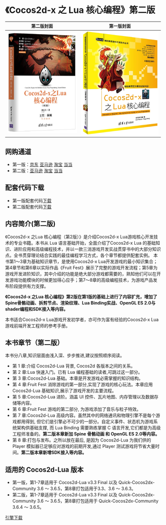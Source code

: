 #  《Cocos2d-x 之 Lua 核心编程》第二版

|第二版封面|第一版封面|
|----|---|
| ![Cocos2d Lua Book](./book2.jpg) | ![Cocos2d Lua Book](./book.jpg) |

## 网购通道

* 第一版：[京东](http://item.jd.com/11792827.html) [亚马逊](https://www.amazon.cn/gp/product/B01777XLV8) [淘宝](https://s.taobao.com/search?q=Cocos2d-x+%E4%B9%8B+lua+%E6%A0%B8%E5%BF%83%E7%BC%96%E7%A8%8B) [当当](http://product.dangdang.com/23800863.html)
* 第二版：[亚马逊](https://www.amazon.cn/dp/B073LWNDP6/) [淘宝](https://detail.tmall.com/item.htm?id=555428999795) [当当](http://product.dangdang.com/25112631.html)

## 配套代码下载

* 第一版配套代码[下载](https://pan.baidu.com/s/1bnfVURt)
* 第二版配套代码[下载](https://pan.baidu.com/s/1slwMuZV)

## 内容简介(第二版)

《Cocos2d-x 之Lua 核心编程（第2版）》是介绍Cocos2d-x Lua游戏核心开发技术的专业书籍。本书从 Lua 语言基础开始，全面介绍了Cocos2d-x Lua 的基础知识、进阶应用和高级编程技术，并以一款三消游戏开发实战贯穿书中的大部分知识点。全书贯穿理论结合实践的最佳编程学习方式，各个章节都提供配套实例。
本书第1～3章为基础知识章节，是使用Cocos2d-x Lua开发游戏的最小知识集合；第4章节和第6章以实际作品《Fruit Fest》展示了完整的游戏开发流程；第5章为游戏开发进阶知识，其中介绍的功能是绝大部分游戏都需要的，熟知他们可以在开发游戏功能模块的时候更加得心应手；第7～8章的高级编程技术，为游戏产品发布阶段提供有力支撑。

**《Cocos2d-x 之Lua 核心编程》第2版在第1版的基础上进行了内容扩充，增加了Spine骨骼动画、拆剪节点、渲染纹理、Lua Binding实战、OpenGL ES 2.0与shader编程和SDK接入等内容。**

本书适合Cocos2d-x Lua游戏开发初学者，亦可作为富有经验的Cocos2d-x Lua游戏前端开发工程师的参考手册。

## 本书章节（第二版）

 本书分八章,知识层面由浅入深、步步推进,建议按照顺序阅读。

* 第 1 章:介绍 Cocos2d-Lua 背景, Cocos2d 各版本之间的关系。
* 第 2 章:Lua 快速入门。已有 Lua 编程基础的读者,可跳过这一部分。
* 第 3 章:Cocos2d-Lua 基础。本章是开发游戏必需掌握的知识结构。
* 第 4 章:Fruit Fest 消除游戏的第一部分,实现了游戏的核心玩法。本章应用 Cocos2d-Lua 基础知识,展示了游戏开发的主要流程。
* 第 5 章:Cocos2d-Lua 进阶。涵盖 UI 控件、瓦片地图、内存管理以及数据存储等内容。
* 第 6 章:Fruit Fest 游戏的第二部分, 为游戏添加了音乐与粒子特效。
* 第 7 章:Cocos2d-Lua 高级内容。虽然其中的网络通讯和物理引擎不是每个游戏都用得到, 但它们是引擎必不可少的一部分。自定义事件、状态机为游戏系统架构供基础支撑, 而 Lua Binding 需要熟练掌握 C 语言开发,它们都是为高级工程师准备的。**第二版本章新加 Spine 骨骼动画 和 OpenGL ES 2.0等内容。**
* 第 8 章:打包与发布。之所以放在最后, 是因为 Cocos2d-Lua 为我们供的 Player 模拟器已足够应对游戏的前期开发,通过 Player 测试游戏将节省大量时间。**第二版本章新增SDK接入等内容。**

## 适用的 Cocos2d-Lua 版本

* 第一版，第1-7章适用于 Cocos2d-Lua v3.3 Final 以及 Quick-Cocos2dx-Community 3.6 ～ 3.6.5，第8章打包适用于3.3、3.6 ～ 3.6.3。
* 第二版，第1-7章适用于 Cocos2d-Lua v3.3 Final 以及 Quick-Cocos2dx-Community 3.6 ～ 3.6.5，第8章打包适用于 Quick-Cocos2dx-Community 3.6.4 ～ 3.6.5。

[引擎下载](../download/index.md)
